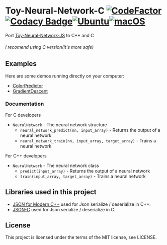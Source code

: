 # Toy-Neural-Network-C [![CodeFactor](https://www.codefactor.io/repository/github/vnepogodin/toy-neural-network-c/badge)](https://www.codefactor.io/repository/github/vnepogodin/toy-neural-network-c) [![Codacy Badge](https://app.codacy.com/project/badge/Grade/79f9ce19cfd84b268e03ef29e1bb37c0)](https://www.codacy.com/manual/nepogodin.vlad/Neural-Network-C?utm_source=github.com&amp;utm_medium=referral&amp;utm_content=vnepogodin/Neural-Network-C&amp;utm_campaign=Badge_Grade)[![Ubuntu](https://github.com/vnepogodin/Toy-Neural-Network-C/workflows/Ubuntu/badge.svg)](https://github.com/vnepogodin/Toy-Neural-Network-C/actions?query=workflow%3AUbuntu)[![macOS](https://github.com/vnepogodin/Toy-Neural-Network-C/workflows/macOS/badge.svg)](https://github.com/vnepogodin/Toy-Neural-Network-C/actions?query=workflow%3AmacOS)

Port [Toy-Neural-Network-JS](https://github.com/CodingTrain/Toy-Neural-Network-JS) to C++ and C
###### I recomend using C version(it's more safe)

## Examples
Here are some demos running directly on your computer:
* [ColorPredictor](https://github.com/vnepogodin/ColorPredictor)
* [GradientDescent](https://github.com/vnepogodin/GradientDescent)

### Documentation
 For C developers
   * `NeuralNetwork` - The neural network structure
     * `neural_network_predict(nn, input_array)` - Returns the output of a neural network
     * `neural_network_train(nn, input_array, target_array)` - Trains a neural network

 For C++ developers
   * `NeuralNetwork` - The neural network class
     * `predict(input_array)` - Returns the output of a neural network
     * `train(input_array, target_array)` - Trains a neural network

## Libraries used in this project

* [JSON for Modern C++](https://github.com/nlohmann/json) used for Json serialize / deserialize in C++.
* [JSON-C](https://github.com/json-c/json-c) used for Json serialize / deserialize in C.

## License

This project is licensed under the terms of the MIT license, see LICENSE.
